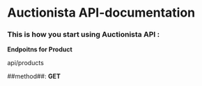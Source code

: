 # Auctionista API-documentation

### This is how you start using Auctionista API :
**Endpoitns for Product** 

api/products

##method##: **GET**



